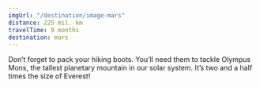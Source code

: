 ```yaml
---
imgUrl: "/destination/image-mars"
distance: 225 mil. km
travelTime: 9 months
destination: mars
---
```


Don’t forget to pack your hiking boots. You’ll need them to tackle Olympus Mons,
the tallest planetary mountain in our solar system. It’s two and a half times
the size of Everest!
